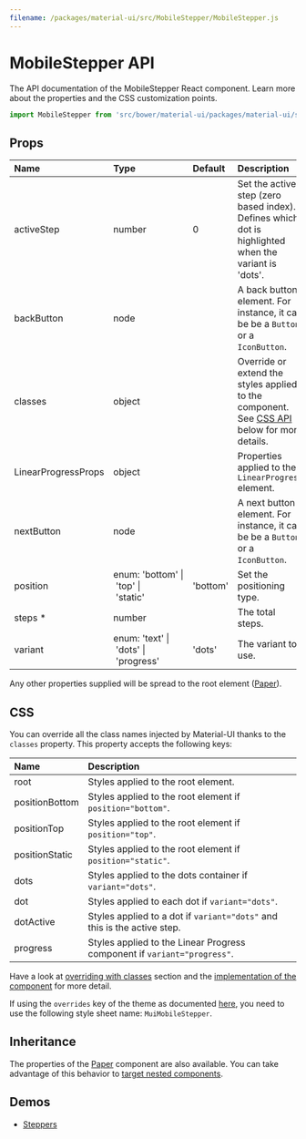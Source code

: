 ```yaml
---
filename: /packages/material-ui/src/MobileStepper/MobileStepper.js
---
```


<!--- This documentation is automatically generated, do not try to edit it. -->

# MobileStepper API

<p class="description">The API documentation of the MobileStepper React component. Learn more about the properties and the CSS customization points.</p>

```js
import MobileStepper from 'src/bower/material-ui/packages/material-ui/src/MobileStepper';
```



## Props

| Name | Type | Default | Description |
|:-----|:-----|:--------|:------------|
| <span class="prop-name">activeStep</span> | <span class="prop-type">number</span> | <span class="prop-default">0</span> | Set the active step (zero based index). Defines which dot is highlighted when the variant is 'dots'. |
| <span class="prop-name">backButton</span> | <span class="prop-type">node</span> |   | A back button element. For instance, it can be be a `Button` or a `IconButton`. |
| <span class="prop-name">classes</span> | <span class="prop-type">object</span> |   | Override or extend the styles applied to the component. See [CSS API](#css-api) below for more details. |
| <span class="prop-name">LinearProgressProps</span> | <span class="prop-type">object</span> |   | Properties applied to the `LinearProgress` element. |
| <span class="prop-name">nextButton</span> | <span class="prop-type">node</span> |   | A next button element. For instance, it can be be a `Button` or a `IconButton`. |
| <span class="prop-name">position</span> | <span class="prop-type">enum:&nbsp;'bottom'&nbsp;&#124;<br>&nbsp;'top'&nbsp;&#124;<br>&nbsp;'static'<br></span> | <span class="prop-default">'bottom'</span> | Set the positioning type. |
| <span class="prop-name required">steps *</span> | <span class="prop-type">number</span> |   | The total steps. |
| <span class="prop-name">variant</span> | <span class="prop-type">enum:&nbsp;'text'&nbsp;&#124;<br>&nbsp;'dots'&nbsp;&#124;<br>&nbsp;'progress'<br></span> | <span class="prop-default">'dots'</span> | The variant to use. |

Any other properties supplied will be spread to the root element ([Paper](/api/paper/)).

## CSS

You can override all the class names injected by Material-UI thanks to the `classes` property.
This property accepts the following keys:


| Name | Description |
|:-----|:------------|
| <span class="prop-name">root</span> | Styles applied to the root element.
| <span class="prop-name">positionBottom</span> | Styles applied to the root element if `position="bottom"`.
| <span class="prop-name">positionTop</span> | Styles applied to the root element if `position="top"`.
| <span class="prop-name">positionStatic</span> | Styles applied to the root element if `position="static"`.
| <span class="prop-name">dots</span> | Styles applied to the dots container if `variant="dots"`.
| <span class="prop-name">dot</span> | Styles applied to each dot if `variant="dots"`.
| <span class="prop-name">dotActive</span> | Styles applied to a dot if `variant="dots"` and this is the active step.
| <span class="prop-name">progress</span> | Styles applied to the Linear Progress component if `variant="progress"`.

Have a look at [overriding with classes](/customization/overrides/#overriding-with-classes) section
and the [implementation of the component](https://github.com/mui-org/material-ui/tree/master/packages/material-ui/src/MobileStepper/MobileStepper.js)
for more detail.

If using the `overrides` key of the theme as documented
[here](/customization/themes/#customizing-all-instances-of-a-component-type),
you need to use the following style sheet name: `MuiMobileStepper`.

## Inheritance

The properties of the [Paper](/api/paper/) component are also available.
You can take advantage of this behavior to [target nested components](/guides/api/#spread).

## Demos

- [Steppers](/demos/steppers/)


